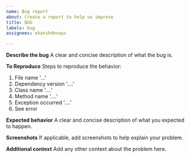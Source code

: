 ```yaml
---
name: Bug report
about: Create a report to help us improve
title: BUG
labels: bug
assignees: ekanshdevops

---
```


**Describe the bug**
A clear and concise description of what the bug is.

**To Reproduce**
Steps to reproduce the behavior:
1. File name '...'
2. Dependency version '....'
3. Class name '....'
4. Method name '....'
5. Exception occurred '....'
6. See error

**Expected behavior**
A clear and concise description of what you expected to happen.

**Screenshots**
If applicable, add screenshots to help explain your problem.

**Additional context**
Add any other context about the problem here.
